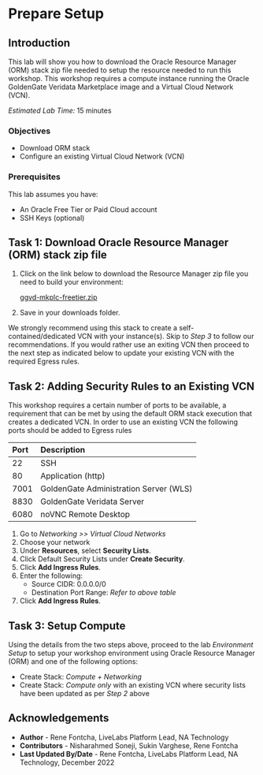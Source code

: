# Prepare Setup

## Introduction
This lab will show you how to download the Oracle Resource Manager (ORM) stack zip file needed to setup the resource needed to run this workshop. This workshop requires a compute instance running the Oracle GoldenGate Veridata Marketplace image and a Virtual Cloud Network (VCN).

*Estimated Lab Time:* 15 minutes

### Objectives
-   Download ORM stack
-   Configure an existing Virtual Cloud Network (VCN)

### Prerequisites
This lab assumes you have:
- An Oracle Free Tier or Paid Cloud account
- SSH Keys (optional)

## Task 1: Download Oracle Resource Manager (ORM) stack zip file
1.  Click on the link below to download the Resource Manager zip file you need to build your environment:

    [ggvd-mkplc-freetier.zip](https://objectstorage.us-ashburn-1.oraclecloud.com/p/Vo75y6-hxT4jgMS5yzQdZs28frxcpv8Fg9BjCg3kJSJEsMRCtzWml25zJGwXcsfK/n/natdsecurity/b/stack/o/ggvd-mkplc-freetier.zip)


2.  Save in your downloads folder.

We strongly recommend using this stack to create a self-contained/dedicated VCN with your instance(s). Skip to *Step 3* to follow our recommendations. If you would rather use an exiting VCN then proceed to the next step as indicated below to update your existing VCN with the required Egress rules.

## Task 2: Adding Security Rules to an Existing VCN   
This workshop requires a certain number of ports to be available, a requirement that can be met by using the default ORM stack execution that creates a dedicated VCN. In order to use an existing VCN the following ports should be added to Egress rules

| Port           |Description                            |
| :------------- | :------------------------------------ |
| 22             | SSH                                   |
| 80             | Application (http)                    |
| 7001           | GoldenGate Administration Server (WLS)|
| 8830           | GoldenGate Veridata Server            |
| 6080           | noVNC Remote Desktop                  |

1.  Go to *Networking >> Virtual Cloud Networks*
2.  Choose your network
3.  Under **Resources**, select **Security Lists**.
4.  Click Default Security Lists under **Create Security**.
5.  Click **Add Ingress Rules**.
6.  Enter the following:  
    - Source CIDR: 0.0.0.0/0
    - Destination Port Range: *Refer to above table*
7.  Click **Add Ingress Rules**.

## Task 3: Setup Compute   
Using the details from the two steps above, proceed to the lab *Environment Setup* to setup your workshop environment using Oracle Resource Manager (ORM) and one of the following options:
-  Create Stack:  *Compute + Networking*
-  Create Stack:  *Compute only* with an existing VCN where security lists have been updated as per *Step 2* above

## Acknowledgements
* **Author** - Rene Fontcha, LiveLabs Platform Lead, NA Technology
* **Contributors** -  Nisharahmed Soneji, Sukin Varghese, Rene Fontcha
* **Last Updated By/Date** - Rene Fontcha, LiveLabs Platform Lead, NA Technology, December 2022

